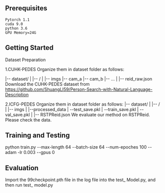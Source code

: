 ​

## Prerequisites

    Pytorch 1.1
    cuda 9.0
    python 3.6
    GPU Memory=24G

## Getting Started

Dataset Preparation

1.CUHK-PEDES
Organize them in dataset folder as follows:

|-- dataset/
|   |-- <CUHK-PEDES>/
|       |-- imgs
            |-- cam_a
            |-- cam_b
            |-- ...
|       |-- reid_raw.json
Download the CUHK-PEDES dataset from https://github.com/ShuangLI59/Person-Search-with-Natural-Language-Description

2.ICFG-PEDES
Organize them in dataset folder as follows:
|-- dataset/
|   |-- <RSTPReid>/
|       |-- imgs
|       |--processed_data
|         --test_save.pkl
|         --train_save.pkl
|         --val_save.pkl
|       |-- RSTPReid.json
We evaluate our method on RSTPReid. Please check the data.

## Training and Testing
python train.py --max-length 64 --batch-size 64 --num-epoches 100 --adam -lr 0.003 --gpus 0


## Evaluation
Import the 99checkpoint.pth file in the log file into the test_ Model.py, and then run test_ model.py

​
